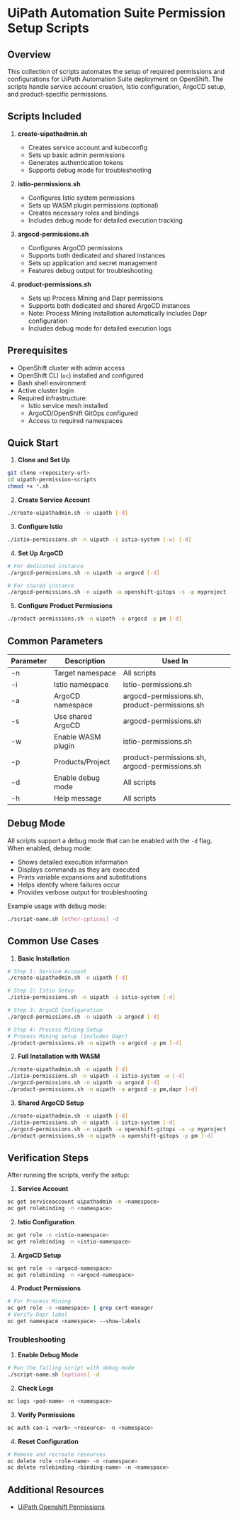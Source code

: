 # UiPath Automation Suite Permission Setup Scripts

## Overview

This collection of scripts automates the setup of required permissions and configurations for UiPath Automation Suite deployment on OpenShift. The scripts handle service account creation, Istio configuration, ArgoCD setup, and product-specific permissions.

## Scripts Included

1. **create-uipathadmin.sh**
    - Creates service account and kubeconfig
    - Sets up basic admin permissions
    - Generates authentication tokens
    - Supports debug mode for troubleshooting

2. **istio-permissions.sh**
    - Configures Istio system permissions
    - Sets up WASM plugin permissions (optional)
    - Creates necessary roles and bindings
    - Includes debug mode for detailed execution tracking

3. **argocd-permissions.sh**
    - Configures ArgoCD permissions
    - Supports both dedicated and shared instances
    - Sets up application and secret management
    - Features debug output for troubleshooting

4. **product-permissions.sh**
    - Sets up Process Mining and Dapr permissions
    - Supports both dedicated and shared ArgoCD instances
    - Note: Process Mining installation automatically includes Dapr configuration
    - Includes debug mode for detailed execution logs

## Prerequisites

- OpenShift cluster with admin access
- OpenShift CLI (`oc`) installed and configured
- Bash shell environment
- Active cluster login
- Required infrastructure:
    - Istio service mesh installed
    - ArgoCD/OpenShift GitOps configured
    - Access to required namespaces

## Quick Start

1. **Clone and Set Up**
```bash
git clone <repository-url>
cd uipath-permission-scripts
chmod +x *.sh
```

2. **Create Service Account**
```bash
./create-uipathadmin.sh -n uipath [-d]
```

3. **Configure Istio**
```bash
./istio-permissions.sh -n uipath -i istio-system [-w] [-d]
```

4. **Set Up ArgoCD**
```bash
# For dedicated instance
./argocd-permissions.sh -n uipath -a argocd [-d]

# For shared instance
./argocd-permissions.sh -n uipath -a openshift-gitops -s -p myproject [-d]
```

5. **Configure Product Permissions**
```bash
./product-permissions.sh -n uipath -a argocd -p pm [-d]
```

## Common Parameters

| Parameter | Description | Used In |
|-----------|-------------|----------|
| -n | Target namespace | All scripts |
| -i | Istio namespace | istio-permissions.sh |
| -a | ArgoCD namespace | argocd-permissions.sh, product-permissions.sh |
| -s | Use shared ArgoCD | argocd-permissions.sh |
| -w | Enable WASM plugin | istio-permissions.sh |
| -p | Products/Project | product-permissions.sh, argocd-permissions.sh |
| -d | Enable debug mode | All scripts |
| -h | Help message | All scripts |

## Debug Mode

All scripts support a debug mode that can be enabled with the `-d` flag. When enabled, debug mode:
- Shows detailed execution information
- Displays commands as they are executed
- Prints variable expansions and substitutions
- Helps identify where failures occur
- Provides verbose output for troubleshooting

Example usage with debug mode:
```bash
./script-name.sh [other-options] -d
```

## Common Use Cases

1. **Basic Installation**
```bash
# Step 1: Service Account
./create-uipathadmin.sh -n uipath [-d]

# Step 2: Istio Setup
./istio-permissions.sh -n uipath -i istio-system [-d]

# Step 3: ArgoCD Configuration
./argocd-permissions.sh -n uipath -a argocd [-d]

# Step 4: Process Mining Setup
# Process Mining setup (includes Dapr)
./product-permissions.sh -n uipath -a argocd -p pm [-d]
```

2. **Full Installation with WASM**
```bash
./create-uipathadmin.sh -n uipath [-d]
./istio-permissions.sh -n uipath -i istio-system -w [-d]
./argocd-permissions.sh -n uipath -a argocd [-d]
./product-permissions.sh -n uipath -a argocd -p pm,dapr [-d]
```

3. **Shared ArgoCD Setup**
```bash
./create-uipathadmin.sh -n uipath [-d]
./istio-permissions.sh -n uipath -i istio-system [-d]
./argocd-permissions.sh -n uipath -a openshift-gitops -s -p myproject [-d]
./product-permissions.sh -n uipath -a openshift-gitops -p pm [-d]
```

## Verification Steps

After running the scripts, verify the setup:

1. **Service Account**
```bash
oc get serviceaccount uipathadmin -n <namespace>
oc get rolebinding -n <namespace>
```

2. **Istio Configuration**
```bash
oc get role -n <istio-namespace>
oc get rolebinding -n <istio-namespace>
```

3. **ArgoCD Setup**
```bash
oc get role -n <argocd-namespace>
oc get rolebinding -n <argocd-namespace>
```

4. **Product Permissions**
```bash
# For Process Mining
oc get role -n <namespace> | grep cert-manager
# Verify Dapr label
oc get namespace <namespace> --show-labels
```

### Troubleshooting

1. **Enable Debug Mode**
```bash
# Run the failing script with debug mode
./script-name.sh [options] -d
```

2. **Check Logs**
```bash
oc logs <pod-name> -n <namespace>
```

3. **Verify Permissions**
```bash
oc auth can-i <verb> <resource> -n <namespace>
```

4. **Reset Configuration**
```bash
# Remove and recreate resources
oc delete role <role-name> -n <namespace>
oc delete rolebinding <binding-name> -n <namespace>
```

## Additional Resources

- [UiPath Openshift Permissions](https://docs.uipath.com/automation-suite/automation-suite/2024.10/installation-guide-openshift/granting-installation-permissions)